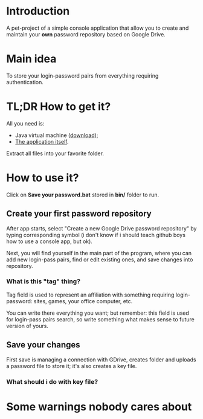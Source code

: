 # Introduction
A pet-project of a simple console application that allow you to create and maintain your **own** password repository based on Google Drive.

# Main idea
To store your login-password pairs from everything requiring authentication.

# TL;DR How to get it?
All you need is:
- Java virtual machine ([download](https://www.google.com));
- [The application itself](https://drive.google.com/file/d/1ipiAeO5dnBuWN0cZ6QFri690GKKuR7TQ/view?usp=sharing).

Extract all files into your favorite folder.

# How to use it?
Click on **Save your password.bat** stored in **bin/** folder to run.

## Create your first password repository
After app starts, select "Create a new Google Drive password repository" by typing corresponding symbol 
(i don't know if i should teach github boys how to use a console app, but ok).

Next, you will find yourself in the main part of the program, where you can add new login-pass pairs, find or edit existing ones, and save changes into repository.

### What is this "tag" thing?
Tag field is used to represent an affiliation with something requiring login-password: sites, games, your office computer, etc.

You can write there everything you want; but remember: this field is used for login-pass pairs search, so write something what makes sense to future version of yours.

## Save your changes
First save is managing a connection with GDrive, creates folder and uploads a password file to store it; it's also creates a key file.

### What should i do with key file?


# Some warnings nobody cares about
